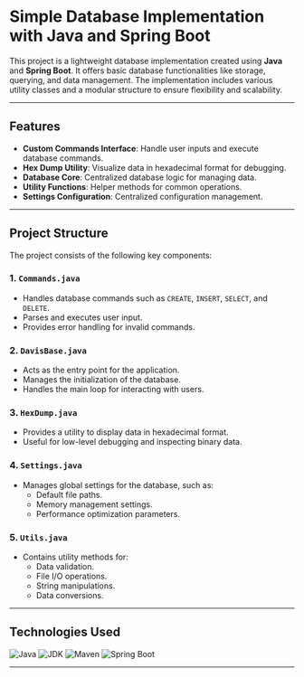 # Simple Database Implementation with Java and Spring Boot

This project is a lightweight database implementation created using **Java** and **Spring Boot**. It offers basic database functionalities like storage, querying, and data management. The implementation includes various utility classes and a modular structure to ensure flexibility and scalability.

---

## Features

- **Custom Commands Interface**: Handle user inputs and execute database commands.
- **Hex Dump Utility**: Visualize data in hexadecimal format for debugging.
- **Database Core**: Centralized database logic for managing data.
- **Utility Functions**: Helper methods for common operations.
- **Settings Configuration**: Centralized configuration management.

---

## Project Structure

The project consists of the following key components:

### 1. **`Commands.java`**
   - Handles database commands such as `CREATE`, `INSERT`, `SELECT`, and `DELETE`.
   - Parses and executes user input.
   - Provides error handling for invalid commands.

### 2. **`DavisBase.java`**
   - Acts as the entry point for the application.
   - Manages the initialization of the database.
   - Handles the main loop for interacting with users.

### 3. **`HexDump.java`**
   - Provides a utility to display data in hexadecimal format.
   - Useful for low-level debugging and inspecting binary data.

### 4. **`Settings.java`**
   - Manages global settings for the database, such as:
     - Default file paths.
     - Memory management settings.
     - Performance optimization parameters.

### 5. **`Utils.java`**
   - Contains utility methods for:
     - Data validation.
     - File I/O operations.
     - String manipulations.
     - Data conversions.

---

## Technologies Used

![Java](https://img.shields.io/badge/Java-007396?style=for-the-badge&logo=java&logoColor=white)
![JDK](https://img.shields.io/badge/JDK-5382A1?style=for-the-badge&logo=openjdk&logoColor=white)
![Maven](https://img.shields.io/badge/Maven-C71A36?style=for-the-badge&logo=apache-maven&logoColor=white)
![Spring Boot](https://img.shields.io/badge/Spring%20Boot-6DB33F?style=for-the-badge&logo=springboot&logoColor=white)

---
